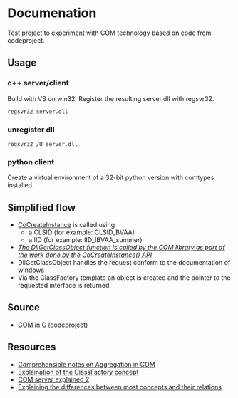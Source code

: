 # Documenation

Test project to experiment with COM technology based on code from codeproject.

## Usage

### c++ server/client

Build with VS on win32. Register the resulting server.dll with regsvr32.

`regsvr32 server.dll`

### unregister dll

`regsvr32 /U server.dll`

### python client

Create a virtual environment of a 32-bit python version with comtypes installed.

## Simplified flow

- [CoCreateInstance](https://learn.microsoft.com/en-us/windows/win32/api/combaseapi/nf-combaseapi-cocreateinstance) is called using
  - a CLSID (for example: CLSID_BVAA)
  - a IID (for example: IID_IBVAA_summer)
- _[The DllGetClassObject function is called by the COM library as part of the work done by the CoCreateInstance() API](https://www.codeproject.com/Articles/901/Introduction-to-COM-Part-II-Behind-the-Scenes-of-a)_
- DllGetClassObject handles the request conform to the documentation of [windows](https://learn.microsoft.com/en-us/windows/win32/api/combaseapi/nf-combaseapi-dllgetclassobject)
- Via the ClassFactory template an object is created and the pointer to the requested interface is returned

## Source

- [COM in C (codeproject)](https://www.codeproject.com/Articles/338268/COM-in-C)

## Resources

- [Comprehensible notes on Aggregation in COM](https://www.codeproject.com/Articles/5337/COM-Concept-Unleashing-Aggregation)
- [Explaination of the ClassFactory concept](https://www.codeproject.com/Articles/4685/Single-class-object-for-multiple-COM-classes)
- [COM server explained 2](https://www.codeproject.com/Articles/901/Introduction-to-COM-Part-II-Behind-the-Scenes-of-a)
- [Explaining the differences between most concepts and their relations](https://docwiki.embarcadero.com/RADStudio/Athens/en/Parts_of_a_COM_Application)
